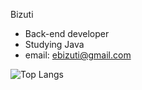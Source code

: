 Bizuti 

-  Back-end developer
-  Studying Java
-  email: ebizuti@gmail.com

![Top Langs](https://github-readme-stats.vercel.app/api/top-langs/?username=anuraghazra&layout=compact)


